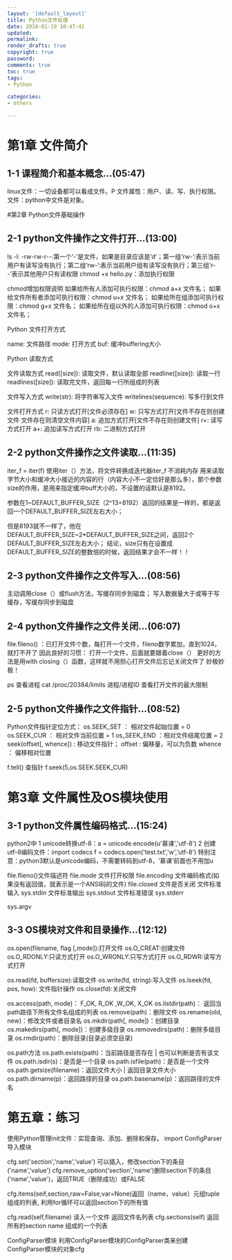 ```yaml
---
layout: '[default_layout]'   
title: Python文件处理           
date: 2018-01-19 10:47:41  
updated: 
permalink: 
render_drafts: true
copyright: true
password: 
comments: true
toc: true                  
tags:                        
- Python

categories:                  
- others

---
```

# 第1章 文件简介
## 1-1 课程简介和基本概念...(05:47)
linux文件：一切设备都可以看成文件。P
文件属性：用户、读、写、执行权限。
文件：python中文件是对象。
<!--more-->
#第2章 Python文件基础操作
## 2-1 python文件操作之文件打开...(13:00)
ls -l:
-rw-rw-r--:第一个‘-’是文件，如果是目录应该是‘d’；第一组‘rw-’:表示当前用户有读写没有执行；第二组‘rw-’:表示当前用户组有读写没有执行；第三组‘r--’表示其他用户只有读权限
chmod +x hello.py：添加执行权限

chmod增加权限说明
如果给所有人添加可执行权限：chmod a+x 文件名；
如果给文件所有者添加可执行权限：chmod u+x 文件名；
如果给所在组添加可执行权限：chmod g+x 文件名；
如果给所在组以外的人添加可执行权限：chmod o+x 文件名；

Python 文件打开方式

name: 文件路径
mode: 打开方式
buf:  缓冲buffering大小

Python 读取方式

文件读取方式
read([size]): 读取文件，默认读取全部
readline([size]): 读取一行
readlines([size]): 读取完文件，返回每一行所组成的列表

文件写入方式
write(str): 将字符串写入文件
writelines(sequence): 写多行到文件

文件打开方式
r:  只读方式打开[文件必须存在]
w:  只写方式打开[文件不存在则创建文件 文件存在则清空文件内容]
a:  追加方式打开[文件不存在则创建文件]
r+: 读写方式打开
a+: 追加读写方式打开
rb: 二进制方式打开

## 2-2 python文件操作之文件读取...(11:35)
iter_f = iter(f)   使用iter（）方法，将文件转换成迭代器iter_f      不消耗内存
用来读取字节大小和缓冲大小接近的内容的行（内容大小不一定恰好是那么多），那个参数size的作用，是用来指定缓冲buff大小的，不设置的话默认是8192。

参数在1~DEFAULT_BUFFER_SIZE（2^13=8192）返回的结果是一样的，都是返回一个DEFAULT_BUFFER_SIZE左右大小；

但是8193就不一样了，他在DEFAULT_BUFFER_SIZE~2*DEFAULT_BUFFER_SIZE之间，返回2个DEFAULT_BUFFER_SIZE左右大小；
结论，size只有在设置成DEFAULT_BUFFER_SIZE的整数倍的时候，返回结果才会不一样！！

## 2-3 python文件操作之文件写入...(08:56)
主动调用close（）或flush方法，写缓存同步到磁盘；
写入数据量大于或等于写缓存，写缓存同步到磁盘

## 2-4 python文件操作之文件关闭...(06:07)
file.fileno() ：已打开文件个数，每打开一个文件，fileno数字累加，直到1024，就打不开了
因此良好的习惯：
打开一个文件，后面就要跟着close（）
更好的方法是用with closing（）函数，这样就不用担心打开文件后忘记关闭文件了
妙极妙极！

ps  查看进程
cat /proc/20384/limits
    进程/进程ID
查看打开文件的最大限制

## 2-5 python文件操作之文件指针...(08:52)
Python文件指针定位方式：
os.SEEK_SET ： 相对文件起始位置 = 0
os.SEEK_CUR ： 相对文件当前位置 = 1
os_SEEK_END ：相对文件结尾位置 = 2
seek(offset[, whence]) : 移动文件指针；
                      offset : 偏移量，可以为负数
                      whence ： 偏移相对位置

f.tell()  查指针
f.seek(5,os.SEEK.SEEK_CUR)

# 第3章 文件属性及OS模块使用
## 3-1 python文件属性编码格式...(15:24)
python2中
1 unicode转换utf-8：a = unicode.encode(u'慕课','utf-8')
2 创建utf-8编码文件：import codecs 
   f = codecs.open('test.txt','w','utf-8')
特别注意：python3默认是unicode编码，不需要转码到utf-8，‘慕课‘前面也不用加u

file.flieno()文件描述符
file.mode 文件打开权限
file.encoding 文件编码格式(如果没有返回值，就表示是一个ANSI码的文件)
file.closed 文件是否关闭
文件标准输入 sys.stdin
文件标准输出 sys.stdout
文件标准错误 sys.stderr

sys.argv

## 3-3 OS模块对文件和目录操作...(12:12)
os.open(filename, flag [,mode]):打开文件
os.O_CREAT:创建文件
os.O_RDONLY:只读方式打开
os.O_WRONLY:只写方式打开
os.O_RDWR:读写方式打开

os.read(fd, buffersize):读取文件
os.write(fd, string):写入文件
os.lseek(fd, pos, how): 文件指针操作
os.close(fd):关闭文件


os.access(path, mode)： F_OK, R_OK ,W_OK, X_OK
os.listdir(path)： 返回当path路径下所有文件名组成的列表
os.remove(path)：删除文件
os.rename(old, new)：修改文件或者目录名
os.mkdir(path[, mode])：创建目录
os.makedirs(path[, mode])：创建多级目录
os.removedirs(path)：删除多级目录
os.rmdir(path)：删除目录(目录必须空目录)

os.path方法
os.path.exists(path)：当前路径是否存在   |  也可以判断是否有该文件
os.path.isdir(s)：是否是一个目录
os.path.isfile(path)：是否是一个文件
os.path.getsize(filename)：返回文件大小  | 返回目录文件大小
os.path.dirname(p)：返回路径的目录
os.path.basename(p)：返回路径的文件名

# 第五章：练习
使用Python管理init文件：实现查询、添加、删除和保存。
import ConfigParser导入模块

cfg.set('section','name','value') 可以插入，修改section下的条目('name','value')
cfg.remove_option('section','name')删除section下的条目('name','value')，返回TRUE（删除成功）或FALSE

cfg.items(seif,section,raw=False,var=None)返回（name，value）元组tuple组成的列表,
利用for循环可以返回section下的所有值

cfg.read(self,filename) 读入一个文件  返回文件名列表
cfg.sections(self) 返回所有的section name 组成的一个列表

ConfigParser模块
利用ConfigParser模块的ConfigParser类来创建ConfigParser模块的对象cfg